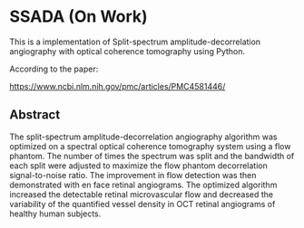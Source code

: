 # SSADA (On Work)

This is a implementation of Split-spectrum amplitude-decorrelation angiography with optical coherence tomography using Python.

According to the paper:

https://www.ncbi.nlm.nih.gov/pmc/articles/PMC4581446/

## Abstract

The split-spectrum amplitude-decorrelation angiography algorithm was optimized on a spectral optical coherence tomography system using a flow phantom. The number of times the spectrum was split and the bandwidth of each split were adjusted to maximize the flow phantom decorrelation signal-to-noise ratio. The improvement in flow detection was then demonstrated with en face retinal angiograms. The optimized algorithm increased the detectable retinal microvascular flow and decreased the variability of the quantified vessel density in OCT retinal angiograms of healthy human subjects.
